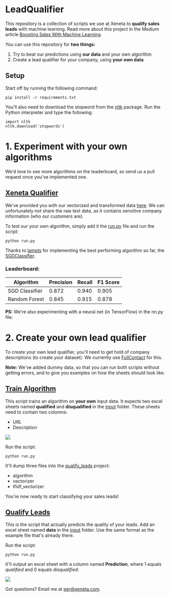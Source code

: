 # LeadQualifier

This repository is a collection of scripts we use at Xeneta to **qualify sales leads** with machine learning. Read more about this project in the Medium article [Boosting Sales With Machine Learning](https://medium.com/xeneta/boosting-sales-with-machine-learning-fbcf2e618be3).

You can use this repository for **two things:**

1. Try to beat our predictions using **our data** and your own algorithm
2. Create a lead qualifier for your company, using **your own data**

## Setup

Start off by running the following command:

    pip install -r requirements.txt

You'll also need to download the stopword from the [nltk](http://www.nltk.org/index.html) package. Run the Python interpreter and type the following:

    import nltk
    nltk.download('stopwords')

# 1. Experiment with your own algorithms

We'd love to see more algorithms on the leaderboard, so send us a pull request once you've implemented one.

## [Xeneta Qualifier](https://github.com/xeneta/LeadQualifier/tree/master/xeneta_qualifier)

We've provided you with our vectorized and transformed data [here](https://github.com/xeneta/LeadQualifier/tree/master/xeneta_qualifier/data). We can unfortunately not share the raw text data, as it contains sensitive company information (who our customers are).

To test our your own algorithm, simply add it the [run.py](https://github.com/xeneta/LeadQualifier/blob/master/xeneta_qualifier/run.py) file and run the script:

    python run.py

Thanks to [lampts](https://github.com/lampts) for implementing the best performing algorithm so far, the [SGDClassifier](http://scikit-learn.org/stable/modules/generated/sklearn.linear_model.SGDClassifier.html).

### Leaderboard:

| Algorithm     | Precision     | Recall | F1 Score|
| ------------- |:--------------| :------|:--------|
| SGD Classifier| 0.872         | 0.940  | 0.905   |
| Random Forest | 0.845         | 0.915  | 0.878   |


**PS:** We're also experimenting with a neural net (in TensorFlow) in the nn.py file.


# 2. Create your own lead qualifier

To create your own lead qualifier, you'll need to get hold of company descriptions (to create your dataset). We currently use [FullContact](https://www.fullcontact.com/developer) for this.  

**Note:** We've added dummy data, so that you can run both scripts without getting errors, and to give you examples on how the sheets should look like.

## [Train Algorithm](https://github.com/xeneta/LeadQualifier/tree/master/train_algorithm)

This script trains an algorithm on **your own** input data. It expects two excel sheets named **qualified** and **disqualified** in the [input](https://github.com/xeneta/LeadQualifier/tree/master/train_algorithm/input) folder. These sheets need to contain two columns:

- URL
- Description


![](https://raw.githubusercontent.com/xeneta/LeadQualifier/master/img/sheet.png)

Run the script:

    python run.py

It'll dump three files into the [qualify_leads](https://github.com/xeneta/LeadQualifier/tree/master/qualify_leads) project:

- algorithm
- vectorizer
- tfidf_vectorizer

You're now ready to start classifying your sales leads!

## [Qualify Leads](https://github.com/xeneta/LeadQualifier/tree/master/qualify_leads)

This is the script that actually predicts the quality of your leads. Add an excel sheet named **data** in the [input](https://github.com/xeneta/LeadQualifier/tree/master/qualify_leads/input) folder. Use the same format as the example file that's already there.

Run the script:

    python run.py

It'll output an excel sheet with a column named **Prediction**, where 1 equals *qualified* and 0 equals *disqualified*:

![](https://raw.githubusercontent.com/xeneta/LeadQualifier/master/img/predictions_sheet.png)

Got questions? Email me at per@xeneta.com.
